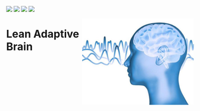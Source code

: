<img src="https://img.shields.io/badge/tests-passing-green"> <img
src="https://img.shields.io/badge/lua-yellow"> <img
src="https://img.shields.io/badge/purpose-se--scripting-blueviolet"> <img
src="https://img.shields.io/badge/platform-osx,linux-pink">

<img align=right width=300 src="/img/logo.png">

#  Lean Adaptive Brain
